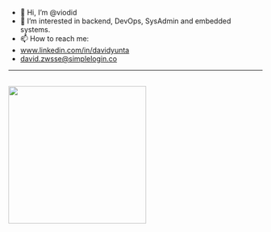 - 👋 Hi, I’m @viodid
- 👀 I’m interested in backend, DevOps, SysAdmin and embedded systems.
- 📫 How to reach me: 
-   www.linkedin.com/in/davidyunta
-   david.zwsse@simplelogin.co

<!---
viodid/viodid is a ✨ special ✨ repository because its `README.md` (this file) appears on your GitHub profile.
You can click the Preview link to take a look at your changes.
--->

---




<a href="https://github.com/denvercoder1/github-readme-streak-stats">
  <picture>
    <source media="(prefers-color-scheme: dark)" srcset="http://github-readme-streak-stats.herokuapp.com?user=viodid&theme=nord">
    <img alt="" src="http://github-readme-streak-stats.herokuapp.com?user=viodid&theme=default">
  </picture>
</a>
<br><br>
<a href="https://github.com/anuraghazra/github-readme-stats">
  <picture>
    <source height=273 media="(prefers-color-scheme: light)" srcset="https://github-readme-stats.vercel.app/api/top-langs/?username=viodid&layout=compact&graywhite=nord&hide=html,css,scss,sass&size_weight=0.5&count_weight=0.5&langs_count=6">
    <img height=273 src="https://github-readme-stats.vercel.app/api/top-langs/?username=viodid&layout=compact&theme=nord&hide=html,css,scss,sass&size_weight=0.5&count_weight=0.5&langs_count=6">
  </picture>
</a>
